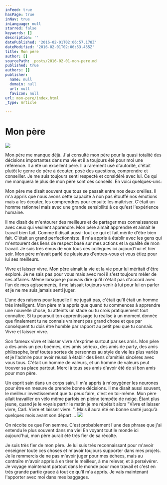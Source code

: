 ```yaml
---
inFeed: true
hasPage: true
inNav: true
inLanguage: null
starred: false
keywords: []
description: ''
datePublished: '2016-02-01T02:06:57.178Z'
dateModified: '2016-02-01T02:06:53.455Z'
title: Mon père
author: []
sourcePath: _posts/2016-02-01-mon-pere.md
published: true
authors: []
publisher:
  name: null
  domain: null
  url: null
  favicon: null
url: mon-pere/index.html
_type: Article

---
```

# Mon père
![](https://the-grid-user-content.s3-us-west-2.amazonaws.com/b653f414-76e0-4cf5-a695-1a1caed20ee1.jpg)

Mon père me manque déjà. J'ai consulté mon père pour la quasi totalité des décisions importantes dans ma vie et il a toujours été pour moi une référence. Il a été un excellent père. Il a rarement usé d'autorité, c'était plutôt le genre de père à écouter, posé des questions, comprendre et conseiller. Je me suis toujours senti respecté et considéré avec lui. Ce qui me manquera le plus de mon père sont ces conseils. En voici quelques-uns: 

Mon père me disait souvent que tous se passait entre nos deux oreilles. Il m'a appris que nous avons cette capacité à non pas étouffé nos émotions mais a les écouter, les comprendres pour ensuite les maîtriser. C'était un homme rationnel mais avec une grande sensibilité à ce qu'est l'expérience humaine.

Il me disait de m'entourer des meilleurs et de partager mes connaissances avec ceux qui veullent apprendre. Mon père aimait apprendre et aimait le travail bien fait. Comme il disait aussi: tout ce qui et fait mérite d'être bien fait. C'était un grand perfectionniste. Il m'a appris à établir avec les gens qui m'entourent des liens de respect basé sur mes actions et la qualité de mon travail. Je suis très émus de voir tous ces collègues ici aujourd'hui et hier soir. Mon père m'avait parlé de plusieurs d'entres-vous et vous étiez pour lui ses meilleurs.

Vivre et laisser vivre. Mon père aimait la vie et la vie pour lui méritait d'être exploré. Je ne sais pas pour vous mais avec moi il s'est toujours méler de ses affaires. Même lorsque je pouvais dire qu'il n'était pas d'accord avec l'un de mes agissements, il me laissait toujours venir à lui pour lui en parler et je ne me suis jamais senti juger.

L'une des raisons pour laquelle il ne jugait pas, c'était qu'il était un homme très intelligent. Mon père m'a appris que quand tu commences à apprendre une nouvelle chose, tu atteints un stade ou tu crois pratiquement tout connaître. Si tu poursuit ton apprentissage tu réalise à un moment donnée que finalement tu ne connais vraiment pas grand chose et que par conséquent tu dois être humble par rapport au petit peu que tu connais. Vivre et laisser vivre.

Son fameux vivre et laisser vivre s'exprime surtout par ses amis. Mon père a des amis un peu boèmes, des amis sérieux, des amis de party, des amis philosophe, bref toutes sortes de personnes au style de vie les plus variés et je l'admire pour avoir réussi à établir des liens d'amitiés sincères avec vous tous. C'était un homme de valeurs, et un homme de valeurs peut trouver sa place partout. Merci à tous ses amis d'avoir été de si bon amis pour mon père.

Un esprit sain dans un corps sain. Il m'a appris à m'oxygéner les neurones pour être en mesure de prendre bonne décisions. Il me disait aussi souvent, le meilleur investissement que tu peux faire, c'est en toi-même. Mon père allait travailler en vélo même parfois en pleine tempête de neige. Étant plus jeune, quand je le voyais partir le matin je me répétait alors "Vivre et laisser vivre, Carl. Vivre et laisser vivre. ". Mais il aura été en bonne santé jusqu'à quelques mois avant son départ ...
![](https://the-grid-user-content.s3-us-west-2.amazonaws.com/4a1abdca-a7d1-42f5-aef7-b6333050b60d.jpg)

On récolte ce que l'on semme. C'est probablement l'une des phrase que j'ai entendu le plus souvent dans ma vie! En voyant tout le monde ici aujourd'hui, mon père aurait été très fier de sa récolte. 

Je suis très fier de mon père. Je lui suis très reconnaissant pour m'avoir enseigner toute ces choses et m'avoir toujours supporter dans mes projets. Je le remmercis de ne pas m'avoir juger pour mes échecs, mais au contraîre m'avoir appris à en tirer le meilleur, à me relever, et à persévérer. Je voyage maintenant partout dans le monde pour mon travail et c'est en très grande partie grace à tout ce qu'il m'a appris. Je vais maintenant l'apporter avec moi dans mes baggages.